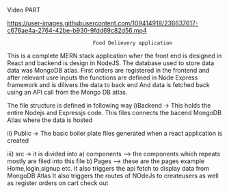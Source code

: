 
Video PART 

https://user-images.githubusercontent.com/109414918/236637617-c676ae4a-2764-42be-b930-9fdd69c82d56.mp4



                                Food Delievery application


This is a complete MERN stack application wher the front end is designed in React and backend is design in NodeJS.
The database used to store data data was MongoDB atlas. First orders are registered in the frontend and after
relevant usre inputs the functions are defined in Node Express framework and is dilivers the data to back end
And data is fetched back using an API call from the Mongo DB atlas.


The file structure is defined in following way
  i)Backend -> This holds the entire Nodejs and Expressjs code. This files connects the bacend MongoDB Atlas where the data is hosted
  
  
  ii) Public -> The basic boiler plate files generated when a react application is created


  iii) src -> it is divided into
               a) components --> the components which repeats mostly are filed into this file
               b) Pages --> these are the pages example Home,login,signup etc. 
                            It also triggers the api fetch to display data from MongoDB Atlas
                            It also triggers the routes of NOdeJs to createusers as well as register orders on cart check out







                 

